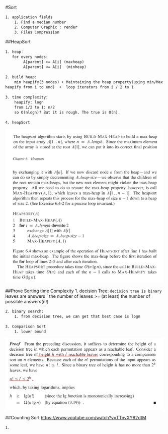 #Sort

    1. application fields 
        1. Find a median number 
        2. Computer Graphic : render
        3. Files Compression
        
        
##HeapSort

    1. heap： 
       for every nodes:
            A[parent] >= A[i] (maxheap)
            A[parent] <= A[i]  (minheap)
           
    2. build heap:
        min heapify(3 nodes) + Maintaining the heap property(using min/Max heapify from i to end)  +  loop iterators from i / 2 to 1
        
    3. time complexity:
        heapify: logn
        from i/2 to 1: n/2
        so O(nlogn)? But it is rough. The true is O(n). 
        
    4. heapSort
![](../Image/heapsort.png)


##Prove Sorting time Complexity
    1. decision Tree:
        ` decision tree is binary
        ` leaves are answers 
        ` the number of leaves >= (at least) the number of possible answers(n!)
        
    2. binary search:
        1. from decision tree, we can get that best case is logn

    3. Comparison Sort
        1. lower bound
![](../Image/comparisonSort.png)

##Counting Sort
https://www.youtube.com/watch?v=TTnvXY82dtM
    
    1.     

        